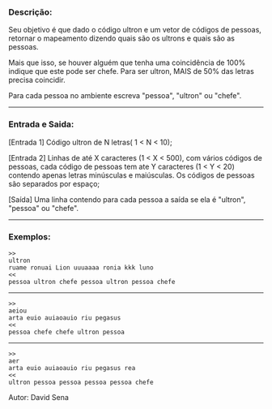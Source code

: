 ### Descrição:

Seu objetivo é que dado o código ultron e um vetor de códigos de pessoas, retornar o mapeamento dizendo quais são os ultrons e quais são as pessoas.

Mais que isso, se houver alguém que tenha uma coincidência de 100% indique que este pode ser chefe. Para ser ultron, MAIS de 50%
das letras precisa coincidir.

Para cada pessoa no ambiente escreva "pessoa", "ultron" ou "chefe".

---

### Entrada e Saida:

[Entrada 1] Código ultron de N letras( 1 < N < 10);

[Entrada 2] Linhas de até X caracteres (1 < X < 500), com vários códigos de pessoas, cada código de pessoas tem ate Y caracteres (1 < Y < 20) contendo apenas letras minúsculas e maiúsculas.
Os códigos de pessoas são separados por espaço;

[Saída] Uma linha contendo para cada pessoa a saída se ela é "ultron", "pessoa" ou "chefe".

---

### Exemplos:

	>>
	ultron
	ruame ronuai Lion uuuaaaa ronia kkk luno
	<<
	pessoa ultron chefe pessoa ultron pessoa chefe	
---
	>>
	aeiou
	arta euio auiaoauio riu pegasus
	<<
	pessoa chefe chefe ultron pessoa
---
	>>
	aer
	arta euio auiaoauio riu pegasus rea
	<<
	ultron pessoa pessoa pessoa pessoa chefe
	
Autor: David Sena
